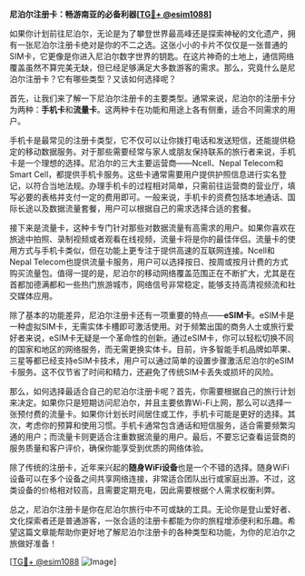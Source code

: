 **尼泊尔注册卡：畅游南亚的必备利器[[TG💪+ @esim1088](https://t.me/s/esim1088)]**

如果你计划前往尼泊尔，无论是为了攀登世界最高峰还是探索神秘的文化遗产，拥有一张尼泊尔注册卡绝对是你的不二之选。这张小小的卡片不仅仅是一张普通的SIM卡，它更像是你进入尼泊尔数字世界的钥匙。在这片神奇的土地上，通信网络覆盖虽然不算完美无缺，但已经足够满足大多数游客的需求。那么，究竟什么是尼泊尔注册卡？它有哪些类型？又该如何选择呢？

首先，让我们来了解一下尼泊尔注册卡的主要类型。通常来说，尼泊尔的注册卡分为两种：**手机卡**和**流量卡**。这两种卡在功能和用途上各有侧重，适合不同需求的用户。

手机卡是最常见的注册卡类型，它不仅可以让你拨打电话和发送短信，还能提供稳定的移动数据服务。对于那些需要经常与家人或朋友保持联系的旅行者来说，手机卡是一个理想的选择。尼泊尔的三大主要运营商——Ncell、Nepal Telecom和Smart Cell，都提供手机卡服务。这些卡通常需要用户提供护照信息进行实名登记，以符合当地法规。办理手机卡的过程相对简单，只需前往运营商的营业厅，填写必要的表格并支付一定的费用即可。一般来说，手机卡的资费包括本地通话、国际长途以及数据流量套餐，用户可以根据自己的需求选择合适的套餐。

接下来是流量卡，这种卡专门针对那些对数据流量有高需求的用户。如果你喜欢在旅途中拍照、录制视频或者观看在线视频，流量卡将是你的最佳伴侣。流量卡的使用方式与手机卡类似，但在功能上更专注于提供高速的互联网连接。Ncell和Nepal Telecom也提供流量卡服务，用户可以选择按日、按周或按月计费的方式购买流量包。值得一提的是，尼泊尔的移动网络覆盖范围正在不断扩大，尤其是在首都加德满都和一些热门旅游城市，网络信号非常稳定，能够支持高清视频流和社交媒体应用。

除了基本的功能差异，尼泊尔注册卡还有一项重要的特点——**eSIM卡**。eSIM卡是一种虚拟SIM卡，无需实体卡槽即可激活使用。对于频繁出国的商务人士或旅行爱好者来说，eSIM卡无疑是一个革命性的创新。通过eSIM卡，你可以轻松切换不同的国家和地区的网络服务，而无需更换实体卡。目前，许多智能手机品牌如苹果、三星等都已经支持eSIM卡技术，用户可以通过简单的设置步骤激活尼泊尔的eSIM卡服务。这不仅节省了时间和精力，还避免了传统SIM卡丢失或损坏的风险。

那么，如何选择最适合自己的尼泊尔注册卡呢？首先，你需要根据自己的旅行计划来决定。如果你只是短期访问尼泊尔，并且主要依靠Wi-Fi上网，那么可以选择一张预付费的流量卡。如果你计划长时间居住或工作，手机卡可能是更好的选择。其次，考虑你的预算和使用习惯。手机卡通常包含通话和短信服务，适合需要频繁沟通的用户；而流量卡则更适合注重数据流量的用户。最后，不要忘记查看运营商的服务质量和客户评价，确保你能享受到优质的网络体验。

除了传统的注册卡，近年来兴起的**随身WiFi设备**也是一个不错的选择。随身WiFi设备可以在多个设备之间共享网络连接，非常适合团队出行或家庭出游。不过，这类设备的价格相对较高，且需要定期充电，因此需要根据个人需求权衡利弊。

总之，尼泊尔注册卡是你在尼泊尔旅行中不可或缺的工具。无论你是登山爱好者、文化探索者还是普通游客，一张合适的注册卡都能为你的旅程增添便利和乐趣。希望这篇文章能帮助你更好地了解尼泊尔注册卡的各种类型和功能，为你的尼泊尔之旅做好准备！

[[TG💪+ @esim1088](https://t.me/s/esim1088) ![Image](https://i.postimg.cc/4NQfJmqS/Snipaste-2025-05-13-00-14-12.png)]